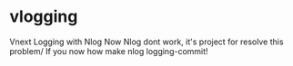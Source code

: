 # vlogging
Vnext Logging with Nlog
Now Nlog dont work, it's project for resolve this problem/
If you now how make nlog logging-commit!
